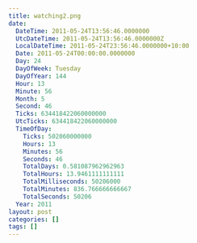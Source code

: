 ```yaml
---
title: watching2.png
date:
  DateTime: 2011-05-24T13:56:46.0000000
  UtcDateTime: 2011-05-24T13:56:46.0000000Z
  LocalDateTime: 2011-05-24T23:56:46.0000000+10:00
  Date: 2011-05-24T00:00:00.0000000
  Day: 24
  DayOfWeek: Tuesday
  DayOfYear: 144
  Hour: 13
  Minute: 56
  Month: 5
  Second: 46
  Ticks: 634418422060000000
  UtcTicks: 634418422060000000
  TimeOfDay:
    Ticks: 502060000000
    Hours: 13
    Minutes: 56
    Seconds: 46
    TotalDays: 0.581087962962963
    TotalHours: 13.9461111111111
    TotalMilliseconds: 50206000
    TotalMinutes: 836.766666666667
    TotalSeconds: 50206
  Year: 2011
layout: post
categories: []
tags: []
---
```


